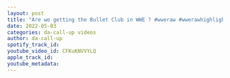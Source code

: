 ```yaml
---
layout: post
title: "Are we getting the Bullet Club in WWE ? #wweraw #wwerawhighlights"
date: 2022-05-03
categories: da-call-up videos
author: da-call-up
spotify_track_id: 
youtube_video_id: CFKuKNVVYLQ
apple_track_id: 
youtube_metadata: 
---
```

